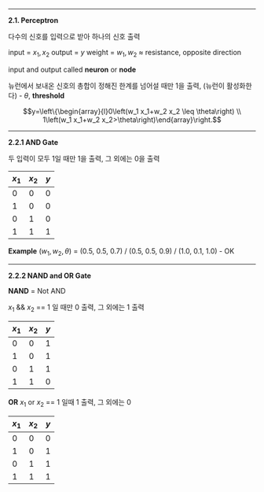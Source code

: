 ***
**2.1. Perceptron**

다수의 신호를 입력으로 받아 하나의 신호 출력

input = $x_1, x_2$
output = $y$
weight = $w_1, w_2$ ≈ resistance, opposite direction

input and output called **neuron** or **node**  

뉴런에서 보내온 신호의 총합이 정해진 한계를 넘어설 때만 1을 출력, (뉴런이 활성화한다) - $\theta$, **threshold**

$$y=\left\{\begin{array}{l}0\left(w_1 x_1+w_2 x_2 \leq \theta\right) \\ 1\left(w_1 x_1+w_2 x_2>\theta\right)\end{array}\right.$$
***
**2.2.1 AND Gate**

두 입력이 모두 1일 때만 1을 출력, 그 외에는 0을 출력

|$x_1$|$x_2$|$y$|
|---|---|---|
|0|0|0|
|1|0|0|
|0|1|0|
|1|1|1|

**Example**
$(w_1, w_2, \theta)$ = (0.5, 0.5, 0.7) / (0.5, 0.5, 0.9) / (1.0, 0.1, 1.0) - OK

***
**2.2.2 NAND and OR Gate**

**NAND**
= Not AND

$x_1$ && $x_2$ == 1 일 때만 0 출력, 그 외에는 1 출력

|$x_1$|$x_2$|$y$|
|---|---|---|
|0|0|1|
|1|0|1|
|0|1|1|
|1|1|0|

**OR**
$x_1$ or $x_2$ == 1 일때 1 출력, 그 외에는 0

|$x_1$|$x_2$|$y$|
|---|---|---|
|0|0|0|
|1|0|1|
|0|1|1|
|1|1|1|